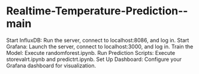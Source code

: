 # Realtime-Temperature-Prediction--main
Start InfluxDB: Run the server, connect to localhost:8086, and log in. Start Grafana: Launch the server, connect to localhost:3000, and log in. Train the Model: Execute randomforest.ipynb. Run Prediction Scripts: Execute storevalrt.ipynb and predictrt.ipynb. Set Up Dashboard: Configure your Grafana dashboard for visualization.
